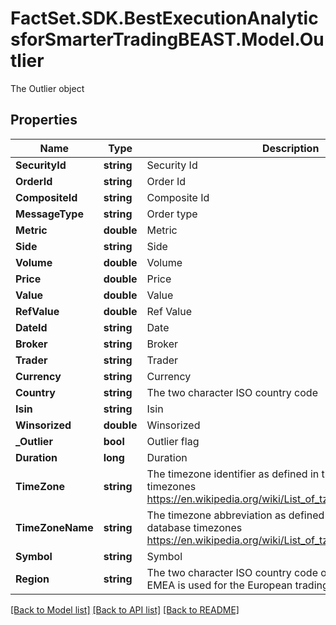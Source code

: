 # FactSet.SDK.BestExecutionAnalyticsforSmarterTradingBEAST.Model.Outlier
The Outlier object

## Properties

Name | Type | Description | Notes
------------ | ------------- | ------------- | -------------
**SecurityId** | **string** | Security Id | [optional] 
**OrderId** | **string** | Order Id | [optional] 
**CompositeId** | **string** | Composite Id | [optional] 
**MessageType** | **string** | Order type | [optional] 
**Metric** | **double** | Metric | [optional] 
**Side** | **string** | Side | [optional] 
**Volume** | **double** | Volume | [optional] 
**Price** | **double** | Price | [optional] 
**Value** | **double** | Value | [optional] 
**RefValue** | **double** | Ref Value | [optional] 
**DateId** | **string** | Date | [optional] 
**Broker** | **string** | Broker | [optional] 
**Trader** | **string** | Trader | [optional] 
**Currency** | **string** | Currency | [optional] 
**Country** | **string** | The two character ISO country code | [optional] 
**Isin** | **string** | Isin | [optional] 
**Winsorized** | **double** | Winsorized | [optional] 
**_Outlier** | **bool** | Outlier flag | [optional] 
**Duration** | **long** | Duration | [optional] 
**TimeZone** | **string** | The timezone identifier as defined in the list of tz database timezones  https://en.wikipedia.org/wiki/List_of_tz_database_time_zones | [optional] 
**TimeZoneName** | **string** | The timezone abbreviation as defined in the list of tz database timezones  https://en.wikipedia.org/wiki/List_of_tz_database_time_zones | [optional] 
**Symbol** | **string** | Symbol | [optional] 
**Region** | **string** | The two character ISO country code of the trading region. EMEA is used for the European trading region | [optional] 

[[Back to Model list]](../README.md#documentation-for-models) [[Back to API list]](../README.md#documentation-for-api-endpoints) [[Back to README]](../README.md)

